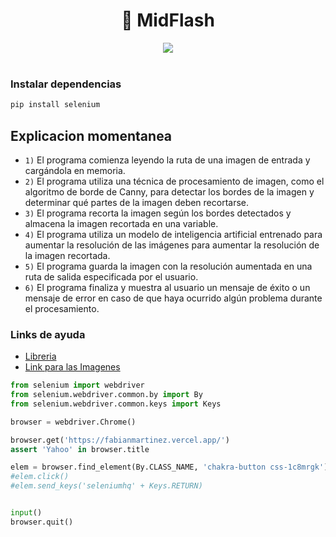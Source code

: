 <h1 align="center"> 🤖 MidFlash </h1>
<div align="center">
<img src="https://user-images.githubusercontent.com/55964635/209423757-dc0ee138-37e4-409d-a1f9-2f48c1da904e.png"/>
 </div>

<br>


### Instalar dependencias

```cmd
pip install selenium
```

## Explicacion momentanea 

- `1)` El programa comienza leyendo la ruta de una imagen de entrada y cargándola en memoria.
- `2)` El programa utiliza una técnica de procesamiento de imagen, como el algoritmo de borde de Canny, para detectar los bordes de la imagen y determinar qué partes de la imagen deben recortarse.
- `3)` El programa recorta la imagen según los bordes detectados y almacena la imagen recortada en una variable.
- `4)` El programa utiliza un modelo de inteligencia artificial entrenado para aumentar la resolución de las imágenes para aumentar la resolución de la imagen recortada.
- `5)` El programa guarda la imagen con la resolución aumentada en una ruta de salida especificada por el usuario.
- `6)` El programa finaliza y muestra al usuario un mensaje de éxito o un mensaje de error en caso de que haya ocurrido algún problema durante el procesamiento.

### Links de ayuda

- [Libreria](https://www.selenium.dev/selenium/docs/api/py/)
- [Link para las Imagenes](https://zyro.com/es/herramientas/upscaler-de-imagenes)


```Python
from selenium import webdriver
from selenium.webdriver.common.by import By
from selenium.webdriver.common.keys import Keys

browser = webdriver.Chrome()

browser.get('https://fabianmartinez.vercel.app/')
assert 'Yahoo' in browser.title

elem = browser.find_element(By.CLASS_NAME, 'chakra-button css-1c8mrgk')  # Find the search box
#elem.click()
#elem.send_keys('seleniumhq' + Keys.RETURN)


input()
browser.quit()
```